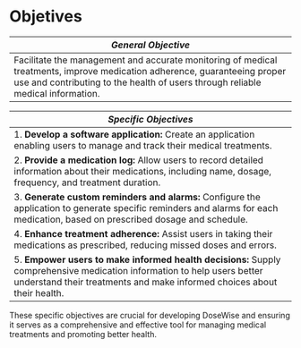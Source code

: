 # Objetives

| *General Objective* |
|----------------------|
| Facilitate the management and accurate monitoring of medical treatments, improve medication adherence, guaranteeing proper use and contributing to the health of users through reliable medical information. |

| *Specific Objectives*                                                                                     |
|------------------------------------------------------------------------------------------------------------|
| 1. **Develop a software application:** Create an application enabling users to manage and track their medical treatments. |
| 2. **Provide a medication log:** Allow users to record detailed information about their medications, including name, dosage, frequency, and treatment duration. |
| 3. **Generate custom reminders and alarms:** Configure the application to generate specific reminders and alarms for each medication, based on prescribed dosage and schedule. |
| 4. **Enhance treatment adherence:** Assist users in taking their medications as prescribed, reducing missed doses and errors. |
| 5. **Empower users to make informed health decisions:** Supply comprehensive medication information to help users better understand their treatments and make informed choices about their health. |

These specific objectives are crucial for developing DoseWise and ensuring it serves as a comprehensive and effective tool for managing medical treatments and promoting better health.